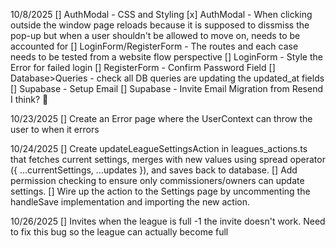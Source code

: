 10/8/2025
[] AuthModal - CSS and Styling
[x] AuthModal - When clicking outside the window page reloads because it is 
    supposed to dissmiss the pop-up but when a user shouldn't be allowed to move on, needs to be accounted for
[] LoginForm/RegisterForm - The routes and each case needs to be tested from a website flow perspective
[] LoginForm - Style the Error for failed login
[] RegisterForm - Confirm Password Field
[] Database>Queries - check all DB queries are updating the updated_at fields
[] Supabase - Setup Email
[] Supabase - Invite Email Migration from Resend I think? :shrug:


10/23/2025
[] Create an Error page where the UserContext can throw the user to when it errors


10/24/2025
[] Create updateLeagueSettingsAction in leagues_actions.ts that fetches current settings, merges with new values using spread operator ({ ...currentSettings, ...updates }), and saves back to database.
[] Add permission checking to ensure only commissioners/owners can update settings.
[] Wire up the action to the Settings page by uncommenting the handleSave implementation and importing the new action.

10/26/2025
[] Invites when the league is full -1 the invite doesn't work. Need to fix this bug so the league can actually become full

